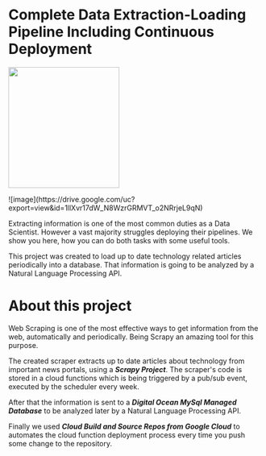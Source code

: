 # Complete Data Extraction-Loading Pipeline Including Continuous Deployment
<p>
    <img src="https://drive.google.com/uc?export=view&id=1llXvr17dW_N8WzrGRMVT_o2NRrjeL9qN" width="220" height="240" />
</p>
![image](https://drive.google.com/uc?export=view&id=1llXvr17dW_N8WzrGRMVT_o2NRrjeL9qN)

Extracting information is one of the most common duties as a Data Scientist. However a vast majority struggles deploying their pipelines. We show you here, how you can do both tasks with some useful tools.

This project was created to load up to date technology related articles periodically into a database. That information is going to be analyzed  by a Natural Language Processing API.


# About this project

Web Scraping is one of the most effective ways to get information from the web, automatically and periodically. Being Scrapy an amazing tool for this purpose.

The created scraper extracts up to date articles about technology from important news portals, using a ***Scrapy Project***. The scraper's code is stored in a cloud functions which is being triggered by a pub/sub event, executed by the scheduler every week.  

After that the information is sent to a ***Digital Ocean MySql Managed Database*** to be analyzed later by a Natural Language Processing API. 

Finally we used ***Cloud Build and Source Repos from Google Cloud*** to automates the cloud function deployment process every time you push some change to the repository.
